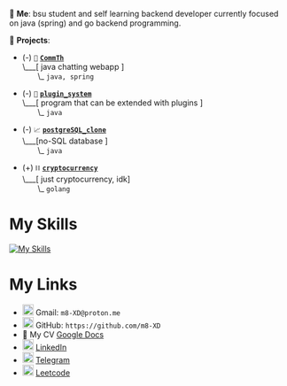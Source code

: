 

💬 **Me**: bsu student and self learning backend developer currently focused on java (spring) and go backend programming.

🌱 **Projects**:

- (-) `💬` **[`CommTh`](https://github.com/m8-XD/CommTh)**<br>
\\___[ java chatting webapp ]<br>
&nbsp;&nbsp;&nbsp;&nbsp;&nbsp;&nbsp;&nbsp;\\\_ `java, spring`

- (-) `🧊` **[`plugin_system`](https://github.com/m8-XD/plugin-system)**<br>
\\___[ program that can be extended with plugins ]<br>
&nbsp;&nbsp;&nbsp;&nbsp;&nbsp;&nbsp;&nbsp;\\\_ `java`

- (-) `📈` **[`postgreSQL_clone`](https://github.com/m8-XD/postgreSQL_clone)**<br>
\\___[no-SQL database ]<br>
&nbsp;&nbsp;&nbsp;&nbsp;&nbsp;&nbsp;&nbsp;\\\_ `java`

- (+) `⛓️` **[`cryptocurrency`](https://github.com/m8-XD/crypto-currency-on-go)**<br>
\\___[ just cryptocurrency, idk]<br>
&nbsp;&nbsp;&nbsp;&nbsp;&nbsp;&nbsp;&nbsp;\\\_ `golang`


# My Skills
[![My Skills](https://skillicons.dev/icons?i=bash,c,cpp,java,go,neovim,vim,linux)](https://skillicons.dev)<br/>


# My Links

* <img src="https://skillicons.dev/icons?i=gmail" width="20" height="20"/> Gmail: `m8-XD@proton.me`
* <img src="https://github.com/ring-0-rootkit/ring-0-rootkit/blob/main/github.png" width="20" height="20"/> GitHub: `https://github.com/m8-XD`
* 📝 My CV [Google Docs](https://docs.google.com/document/d/1aAGMqglEGZCVxPkagxD3X-CBwryW7sAkuv0WoM2V6gA/edit?usp=sharing)
* <img src="https://skillicons.dev/icons?i=linkedin" width="20" height="20"/> [LinkedIn](https://www.linkedin.com/in/dmitry-dubina-96476a26b)  
* <img src="https://github.com/ring-0-rootkit/ring-0-rootkit/blob/main/tg.png" width="20" height="20"/> [Telegram](https://t.me/m8_XD)
* <img src="https://github.com/ring-0-rootkit/ring-0-rootkit/blob/main/leetcode.png" width="20" height="20"/>  [Leetcode](https://leetcode.com/0rd1naryman/)



